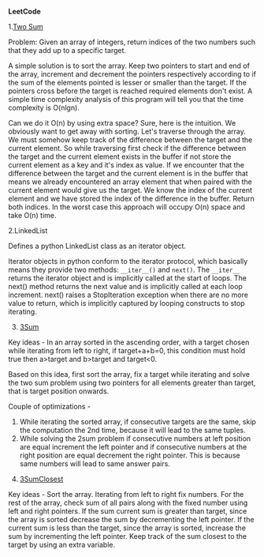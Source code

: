 **LeetCode**

1.[Two Sum](https://leetcode.com/problems/two-sum/?tab=Description)

Problem: Given an array of integers, return indices of the two numbers such that they add up to a specific target.

A simple solution is to sort the array. Keep two pointers to start and end of the array, increment and decrement the pointers respectively according to if the sum of the elements pointed is lesser or smaller than the target. If the pointers cross before the target is reached required elements don't exist. A simple time complexity analysis of this program will tell you that the time complexity is O(nlgn).

Can we do it O(n) by using extra space? Sure, here is the intuition. We obviously want to get away with sorting. Let's
traverse through the array. We must somehow keep track of the difference between the target and the current element. So while traversing first check if the difference between the target and the current element exists in the buffer if not store the current element as a key and it's index as value. If we encounter that the difference between the target and the current element is in the buffer that means we already encountered an array element that when paired with the current element would give us the target. We know the index of the current element and we have stored the index of the difference in the buffer. Return both indices. In the worst case this approach will occupy O(n) space and take O(n) time.

2.LinkedList

Defines a python LinkedList class as an iterator object.

Iterator objects in python conform to the iterator protocol, which basically means they provide two methods: `__iter__()` and  `next()`. The `__iter__` returns the iterator object and is implicitly called at the start of loops. The next() method returns the next value and is implicitly called at each loop increment.  next() raises a StopIteration exception when there are no more value to return, which is implicitly captured by looping constructs to stop iterating.

3. [3Sum](https://leetcode.com/problems/3sum/)

Key ideas - In an array sorted in the ascending order, with a target chosen while iterating from left to right, if target+a+b=0, this condition must hold true then a>target and b>target and target<0.

Based on this idea, first sort the array, fix a target while iterating and solve the two sum problem using two pointers for all elements greater than target, that is target position onwards.

Couple of optimizations -
1) While iterating the sorted array, if consecutive targets are the same, skip the computation the 2nd time, because it will lead to the same tuples.
2) While solving the 2sum problem if consecutive numbers at left position are equal increment the left pointer and if consecutive numbers at the right position are equal decrement the right pointer. This is because same numbers will lead to same answer pairs.

4. [3SumClosest](https://leetcode.com/problems/3sum-closest/submissions/)

Key ideas - Sort the array. Iterating from left to right fix numbers. For the rest of the array, check sum of all pairs along with the fixed number using left and right pointers. If the sum current sum is greater than target, since the array is sorted decrease the sum by decrementing the left pointer. If the current sum is less than the target, since the array is sorted, increase the sum by incrementing the left pointer. Keep track of the sum closest to the target by using an extra variable.
